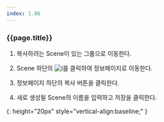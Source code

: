 ```yaml
---
index: 1.06
---
```

### {{page.title}}

1. 복사하려는 Scene이 있는 그룹으로 이동한다.

1. Scene 하단의 ![i][info]를 클릭하여 정보페이지로 이동한다.

1. 정보페이지 하단의 복사 버튼을 클릭한다.

1. 새로 생성될 Scene의 이름을 입력하고 저장을 클릭한다.

[info]: {{site.baseurl}}/assets/info.png
{: height="20px" style="vertical-align:baseline;" }
